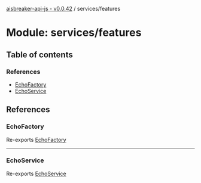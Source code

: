 [aisbreaker-api-js - v0.0.42](../README.md) / services/features

# Module: services/features

## Table of contents

### References

- [EchoFactory](services_features.md#echofactory)
- [EchoService](services_features.md#echoservice)

## References

### EchoFactory

Re-exports [EchoFactory](../classes/services_features_EchoService.EchoFactory.md)

___

### EchoService

Re-exports [EchoService](../classes/services_features_EchoService.EchoService.md)
